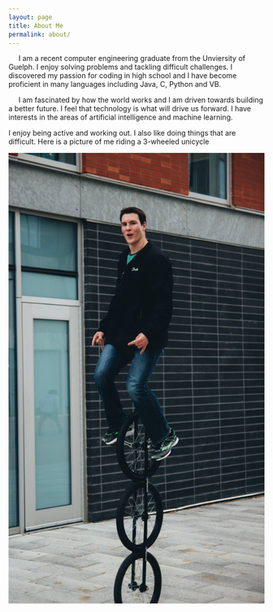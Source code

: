 ```yaml
---
layout: page
title: About Me
permalink: about/
---
```




  &nbsp;&nbsp;&nbsp;&nbsp; I am a recent computer engineering graduate from the Unviersity of Guelph. I enjoy solving problems and tackling difficult challenges. I discovered my passion for coding in high school and I have become proficient in many languages including Java, C, Python and VB.
  
 &nbsp;&nbsp;&nbsp;&nbsp; I am fascinated by how the world works and I am driven towards building a better future. I feel that technology is what will drive us forward. I have interests in the areas of artificial intelligence and machine learning.
 
 I enjoy being active and working out. I also like doing things that are difficult. Here is a picture of me riding a 3-wheeled unicycle
 

<img src="/assets/images/10549241_10204854257497032_3603929277891564567_o.jpg"/>
